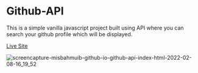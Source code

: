 # Github-API
This is a simple vanilla javascript project built using API where you can search your github profile which will be displayed.

[Live Site](https://misbahmuib.github.io/github-api/index.html)

![screencapture-misbahmuib-github-io-github-api-index-html-2022-02-08-16_19_52](https://user-images.githubusercontent.com/45326654/152967820-b38b3874-6097-48a2-8c1d-e9bd8ccd5278.png)


